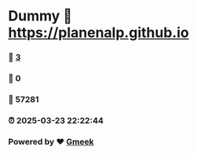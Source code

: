 # Dummy :link: https://planenalp.github.io 
### :page_facing_up: [3](https://planenalp.github.io/tag.html) 
### :speech_balloon: 0 
### :hibiscus: 57281 
### :alarm_clock: 2025-03-23 22:22:44 
### Powered by :heart: [Gmeek](https://github.com/Meekdai/Gmeek)
